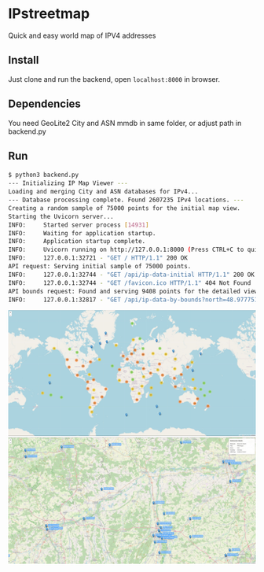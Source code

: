 # IPstreetmap
Quick and easy world map of IPV4 addresses

## Install
Just clone and run the backend, open `localhost:8000` in browser. 

## Dependencies
You need GeoLite2 City and ASN mmdb in same folder, or adjust path in backend.py

## Run
```bash
$ python3 backend.py
--- Initializing IP Map Viewer ---
Loading and merging City and ASN databases for IPv4...
--- Database processing complete. Found 2607235 IPv4 locations. ---
Creating a random sample of 75000 points for the initial map view.
Starting the Uvicorn server...
INFO:     Started server process [14931]
INFO:     Waiting for application startup.
INFO:     Application startup complete.
INFO:     Uvicorn running on http://127.0.0.1:8000 (Press CTRL+C to quit)
INFO:     127.0.0.1:32721 - "GET / HTTP/1.1" 200 OK
API request: Serving initial sample of 75000 points.
INFO:     127.0.0.1:32744 - "GET /api/ip-data-initial HTTP/1.1" 200 OK
INFO:     127.0.0.1:32744 - "GET /favicon.ico HTTP/1.1" 404 Not Found
API bounds request: Found and serving 9408 points for the detailed view.
INFO:     127.0.0.1:32817 - "GET /api/ip-data-by-bounds?north=48.977751194284686&south=47.60918539110019&east=13.265317999713854&west=9.21273621260448 HTTP/1.1" 200 OK
```

![](./IPstreetmap_demo_1jpg.JPG)
![](./IPstreetmap_demo_2jpg.JPG)

